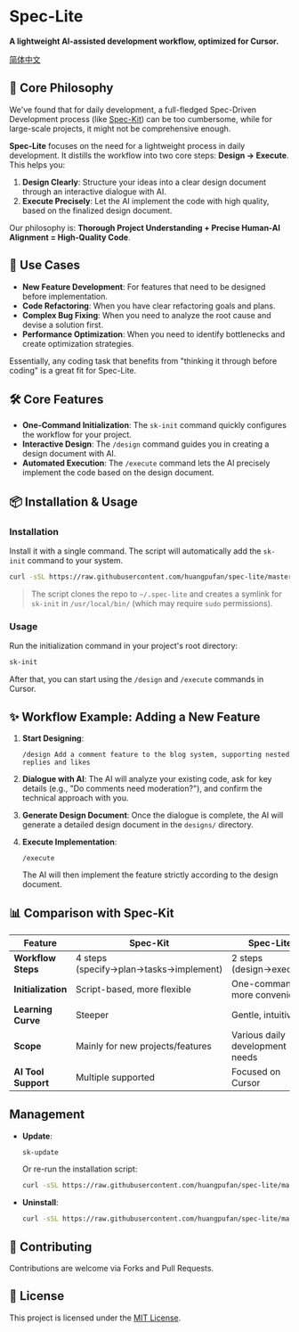 # Spec-Lite

**A lightweight AI-assisted development workflow, optimized for Cursor.**

[简体中文](./README.md)

## 🎯 Core Philosophy

We've found that for daily development, a full-fledged Spec-Driven Development process (like [Spec-Kit](https://github.com/github/spec-kit)) can be too cumbersome, while for large-scale projects, it might not be comprehensive enough.

**Spec-Lite** focuses on the need for a lightweight process in daily development. It distills the workflow into two core steps: **Design → Execute**. This helps you:

1.  **Design Clearly**: Structure your ideas into a clear design document through an interactive dialogue with AI.
2.  **Execute Precisely**: Let the AI implement the code with high quality, based on the finalized design document.

Our philosophy is: **Thorough Project Understanding + Precise Human-AI Alignment = High-Quality Code**.

## 🚀 Use Cases

- **New Feature Development**: For features that need to be designed before implementation.
- **Code Refactoring**: When you have clear refactoring goals and plans.
- **Complex Bug Fixing**: When you need to analyze the root cause and devise a solution first.
- **Performance Optimization**: When you need to identify bottlenecks and create optimization strategies.

Essentially, any coding task that benefits from "thinking it through before coding" is a great fit for Spec-Lite.

## 🛠️ Core Features

- **One-Command Initialization**: The `sk-init` command quickly configures the workflow for your project.
- **Interactive Design**: The `/design` command guides you in creating a design document with AI.
- **Automated Execution**: The `/execute` command lets the AI precisely implement the code based on the design document.

## 📦 Installation & Usage

### Installation

Install it with a single command. The script will automatically add the `sk-init` command to your system.

```bash
curl -sSL https://raw.githubusercontent.com/huangpufan/spec-lite/master/install.sh | bash
```
> The script clones the repo to `~/.spec-lite` and creates a symlink for `sk-init` in `/usr/local/bin/` (which may require `sudo` permissions).

### Usage

Run the initialization command in your project's root directory:

```bash
sk-init
```

After that, you can start using the `/design` and `/execute` commands in Cursor.

## ✨ Workflow Example: Adding a New Feature

1.  **Start Designing**:
    ```
    /design Add a comment feature to the blog system, supporting nested replies and likes
    ```

2.  **Dialogue with AI**: The AI will analyze your existing code, ask for key details (e.g., "Do comments need moderation?"), and confirm the technical approach with you.

3.  **Generate Design Document**: Once the dialogue is complete, the AI will generate a detailed design document in the `designs/` directory.

4.  **Execute Implementation**:
    ```
    /execute
    ```
    The AI will then implement the feature strictly according to the design document.

## 📊 Comparison with Spec-Kit

| Feature | Spec-Kit | Spec-Lite |
|---|---|---|
| **Workflow Steps** | 4 steps (specify→plan→tasks→implement) | 2 steps (design→execute) |
| **Initialization** | Script-based, more flexible | One-command, more convenient |
| **Learning Curve** | Steeper | Gentle, intuitive |
| **Scope** | Mainly for new projects/features | Various daily development needs |
| **AI Tool Support** | Multiple supported | Focused on Cursor |

## Management

- **Update**: 
  ```bash
  sk-update
  ```
  Or re-run the installation script:
  ```bash
  curl -sSL https://raw.githubusercontent.com/huangpufan/spec-lite/master/install.sh | bash
  ```
- **Uninstall**:
  ```bash
  curl -sSL https://raw.githubusercontent.com/huangpufan/spec-lite/master/uninstall.sh | bash
  ```

## 🤝 Contributing

Contributions are welcome via Forks and Pull Requests.

## 📝 License

This project is licensed under the [MIT License](LICENSE).
